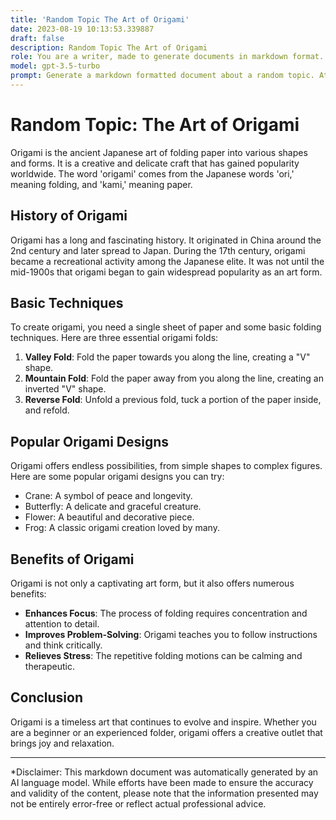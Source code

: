 ```yaml
---
title: 'Random Topic The Art of Origami'
date: 2023-08-19 10:13:53.339887
draft: false
description: Random Topic The Art of Origami
role: You are a writer, made to generate documents in markdown format. It is very important that all of the documents you generate are in valid markdown format.
model: gpt-3.5-turbo
prompt: Generate a markdown formatted document about a random topic. At the bottom, include a disclaimer explaining that the document was generated by you. The first line of the document should be the title. Make sure that the entire document is in proper markdown format, using a mix of various tags to make the document visually appealing.
---
```


# Random Topic: The Art of Origami

Origami is the ancient Japanese art of folding paper into various shapes and forms. It is a creative and delicate craft that has gained popularity worldwide. The word 'origami' comes from the Japanese words 'ori,' meaning folding, and 'kami,' meaning paper.

## History of Origami

Origami has a long and fascinating history. It originated in China around the 2nd century and later spread to Japan. During the 17th century, origami became a recreational activity among the Japanese elite. It was not until the mid-1900s that origami began to gain widespread popularity as an art form.

## Basic Techniques

To create origami, you need a single sheet of paper and some basic folding techniques. Here are three essential origami folds:

1. **Valley Fold**: Fold the paper towards you along the line, creating a "V" shape.
2. **Mountain Fold**: Fold the paper away from you along the line, creating an inverted "V" shape.
3. **Reverse Fold**: Unfold a previous fold, tuck a portion of the paper inside, and refold.

## Popular Origami Designs

Origami offers endless possibilities, from simple shapes to complex figures. Here are some popular origami designs you can try:

- Crane: A symbol of peace and longevity.
- Butterfly: A delicate and graceful creature.
- Flower: A beautiful and decorative piece.
- Frog: A classic origami creation loved by many.

## Benefits of Origami

Origami is not only a captivating art form, but it also offers numerous benefits:

- **Enhances Focus**: The process of folding requires concentration and attention to detail.
- **Improves Problem-Solving**: Origami teaches you to follow instructions and think critically.
- **Relieves Stress**: The repetitive folding motions can be calming and therapeutic.

## Conclusion

Origami is a timeless art that continues to evolve and inspire. Whether you are a beginner or an experienced folder, origami offers a creative outlet that brings joy and relaxation.

---

*Disclaimer: This markdown document was automatically generated by an AI language model. While efforts have been made to ensure the accuracy and validity of the content, please note that the information presented may not be entirely error-free or reflect actual professional advice.